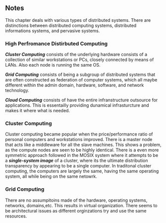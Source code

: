 ## Notes 

This chapter deals with various types of distributed systems. There are distinctions between distributed computing systems, distributed informations systems, and pervasive systems. 

### High Perfromance Distirbuted Computing

***Cluster Computing*** consists of the underlying hardware consists of a collection of similar workstations or PCs, closely connected by means of LANs. Also each node is running the same OS. 

***Grid Computing*** consists of being a subgroup of distributed systems that are often constructed as federation of computer systems, which all maybe different within the admin domain, hardware, software, and network technology. 

***Cloud Computing*** consists of have the entire infranstructure outsource for applications. This is essentailly providing dunamical infrasturcture and makes it where what is needed. 

### Cluster Computing 

Cluster computing became popular when the price/performance ratio of personal computers and workstations improved. There is a master node that acts like a middleware for all the slave machines. This shows a problem, as the compute nodes are seen to be highly identical. There is a even more symmetric approach followed in the MOSIX system where it attempts to be a ***single-system image*** of a cluster, where its the ultimate distribution transparency by appearing to be a single computer. In traditonal cluster computing, the computers are largely the same, having the same operating system, all while being on the same netowrk. 

### Grid Computing 
There are no assumpitoins made of the hardware, operating systems, networks, domains,etc. This results in virtual organization. There seems to be architectural issues as different orginzations try and use the same resources. 
